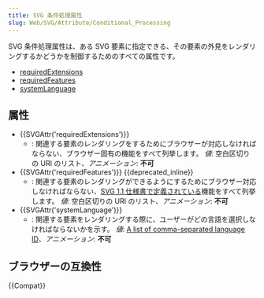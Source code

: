 ```yaml
---
title: SVG 条件処理属性
slug: Web/SVG/Attribute/Conditional_Processing
---
```


SVG 条件処理属性は、ある SVG 要素に指定できる、その要素の外見をレンダリングするかどうかを制御するためのすべての属性です。

- [requiredExtensions](#attr-requiredextensions)
- [requiredFeatures](#attr-requiredfeatures)
- [systemLanguage](#attr-systemlanguage)

## 属性

- {{SVGAttr('requiredExtensions')}}
  - : 関連する要素のレンダリングをするためにブラウザーが対応しなければならない、ブラウザー固有の機能をすべて列挙します。
    _値_: 空白区切りの URI のリスト、_アニメーション_: **不可**
- {{SVGAttr('requiredFeatures')}} {{deprecated_inline}}
  - : 関連する要素のレンダリングができるようにするためにブラウザー対応しなければならない、[SVG 1.1 仕様書で定義されている](https://www.w3.org/TR/SVG11/feature.html)機能をすべて列挙します。
    _値_: 空白区切りの URI のリスト、_アニメーション_: **不可**
- {{SVGAttr('systemLanguage')}}
  - : 関連する要素をレンダリングする際に、ユーザーがどの言語を選択しなければならないかを示す。
    _値_: [A list of comma-separated language ID](https://www.ietf.org/rfc/bcp/bcp47.txt)、_アニメーション_: **不可**

## ブラウザーの互換性

{{Compat}}
